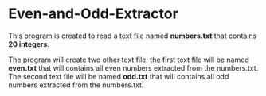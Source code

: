 # Even-and-Odd-Extractor

This program is created to read a text file named **numbers.txt** that contains **20 integers**. 

The program will create two other text file; the first text file will be named **even.txt** that will contains all even numbers extracted from the numbers.txt. The second text file will be named **odd.txt** that will contains all odd numbers extracted from the numbers.txt.
